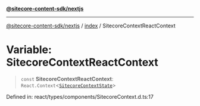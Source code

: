 [**@sitecore-content-sdk/nextjs**](../../README.md)

***

[@sitecore-content-sdk/nextjs](../../README.md) / [index](../README.md) / SitecoreContextReactContext

# Variable: SitecoreContextReactContext

> `const` **SitecoreContextReactContext**: `React.Context`\<[`SitecoreContextState`](../interfaces/SitecoreContextState.md)\>

Defined in: react/types/components/SitecoreContext.d.ts:17
